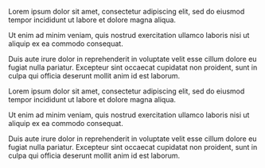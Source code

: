 Lorem ipsum dolor sit amet, consectetur adipiscing elit, sed do eiusmod
tempor incididunt ut labore et dolore magna aliqua.

Ut enim ad minim veniam, quis nostrud exercitation ullamco laboris nisi ut
aliquip ex ea commodo consequat.

Duis aute irure dolor in reprehenderit in voluptate velit esse cillum
dolore eu fugiat nulla pariatur. Excepteur sint occaecat cupidatat non
proident, sunt in culpa qui officia deserunt mollit anim id est laborum.

Lorem ipsum dolor sit amet, consectetur adipiscing elit, sed do eiusmod
tempor incididunt ut labore et dolore magna aliqua.

Ut enim ad minim veniam, quis nostrud exercitation ullamco laboris nisi ut
aliquip ex ea commodo consequat.

Duis aute irure dolor in reprehenderit in voluptate velit esse cillum
dolore eu fugiat nulla pariatur. Excepteur sint occaecat cupidatat non
proident, sunt in culpa qui officia deserunt mollit anim id est laborum.
